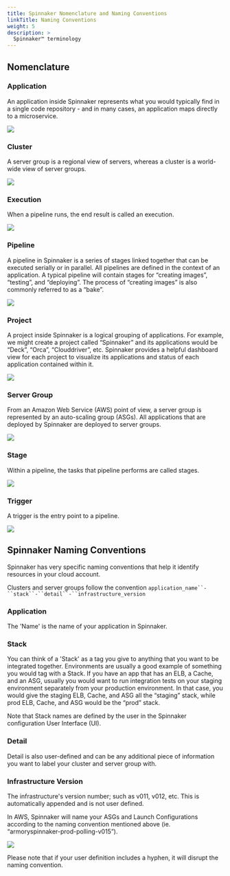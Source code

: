 ```yaml
---
title: Spinnaker Nomenclature and Naming Conventions
linkTitle: Naming Conventions
weight: 5
description: >
  Spinnaker™ terminology
---
```


## Nomenclature

### Application

An application inside Spinnaker represents what you would typically find in a single code repository - and in many cases, an application maps directly to a microservice.

![](/images/Image-2017-03-24-at-3.07.57-PM.png)

### Cluster
A server group is a regional view of servers, whereas a cluster is a world-wide view of server groups.

![](/images/Image-2017-03-24-at-3.05.04-PM.png)

### Execution
When a pipeline runs, the end result is called an execution.

![](/images/Image-2017-03-24-at-3.06.50-PM.png)

### Pipeline
A pipeline in Spinnaker is a series of stages linked together that can be executed serially or in parallel. All pipelines are defined in the context of an application. A typical pipeline will contain stages for “creating images”, “testing”, and “deploying”. The process of “creating images” is also commonly referred to as a “bake”.

![](/images/Image-2017-03-24-at-3.06.29-PM.png)

### Project
A project inside Spinnaker is a logical grouping of applications. For example, we might create a project called “Spinnaker” and its applications would be “Deck”, “Orca”, “Clouddriver”, etc. Spinnaker provides a helpful dashboard view for each project to visualize its applications and status of each application contained within it.

![](/images/Image-2017-03-24-at-3.08.23-PM.png)

### Server Group
From an Amazon Web Service (AWS) point of view, a server group is represented by an auto-scaling group (ASGs). All applications that are deployed by Spinnaker are deployed to server groups.

![](/images/Image-2017-03-24-at-3.05.04-PM.png)

### Stage
Within a pipeline, the tasks that pipeline performs are called stages.

![](/images/Image-2017-03-24-at-3.06.29-PM.png)

### Trigger
A trigger is the entry point to a pipeline.

![](/images/Image-2017-03-24-at-3.06.29-PM.png)


## Spinnaker Naming Conventions

Spinnaker has very specific naming conventions that help it identify resources in your cloud account.

Clusters and server groups follow the convention `application_name``-``stack``-``detail``-``infrastructure_version`  


### Application
The 'Name' is the name of your application in Spinnaker.

### Stack
You can think of a 'Stack' as a tag you give to anything that you want to be integrated together. Environments are usually a good example of something you would tag with a Stack. If you have an app that has an ELB, a Cache, and an ASG, usually you would want to run integration tests on your staging environment separately from your production environment. In that case, you would give the staging ELB, Cache, and ASG all the “staging” stack, while prod ELB, Cache, and ASG would be the “prod” stack.

Note that Stack names are defined by the user in the Spinnaker configuration User Interface (UI).

### Detail
Detail is also user-defined and can be any additional piece of information you want to label your cluster and server group with.

### Infrastructure Version
The infrastructure's version number; such as v011, v012, etc. This is automatically appended and is not user defined.

In AWS, Spinnaker will name your ASGs and Launch Configurations according to the naming convention mentioned above (ie. “armoryspinnaker-prod-polling-v015”).

![](/images/Image-2017-03-24-at-3.10.53-PM.png)

Please note that if your user definition includes a hyphen, it will disrupt the naming convention.
